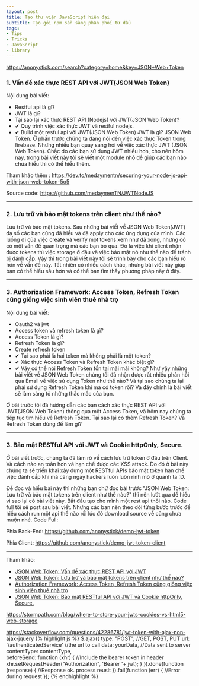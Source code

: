 ```yaml
---
layout: post
title: Tạo thư viện JavaScript hiện đại
subtitle: Tạo gói npm sẵn sàng phân phối từ đầu
tags:
- Tips
- Tricks
- JavaScript
- library
---
```


https://anonystick.com/search?category=home&key=JSON+Web+Token


### 1. Vấn đề xác thực REST API với JWT(JSON Web Token)
Nội dung bài viết:
 - Restful api là gì?
 - JWT là gì?
 - Tại sao lại xác thực REST API (Nodejs) với JWT(JSON Web Token)?
 - ✔ Quy trình việc xác thực JWT và restful nodejs.
 - ✔ Build một resful api với JWT(JSON Web Token)
JWT là gì? JSON Web Token.  Ở phần trước chúng ta đang nói đến việc xác thực Token trong firebase. Nhưng nhiều bạn quay sang hỏi về việc xác thực JWT (JSON Web Token). Chắc do các bạn sử dụng JWT nhiều hơn, cho nên hôm nay, trong bài viết này tôi sẽ viết một module nhỏ để giúp các bạn nào chưa hiểu thì có thể hiểu thêm. 

Tham khảo thêm : https://dev.to/medaymentn/securing-your-node-js-api-with-json-web-token-5o5 

Source code: https://github.com/medaymenTN/JWTNodeJS

-----
### 2. Lưu trữ và bảo mật tokens trên client như thế nào?
Lưu trữ và bảo mật tokens. Sau những bài viết về JSON Web Token(JWT) đa số các bạn cũng đã hiểu và đã apply cho các ứng dụng của mình. Các luồng đi của việc create và verify một tokens xem như đã xong, nhưng có có một vấn đề quan trọng mà các bạn bỏ qua. Đó là việc khi client nhận được tokens thì việc storage ở đâu và việc bảo mật nó như thế nào để tránh bị đánh cắp. Vậy thì trong bài viết này tôi sẽ trình bày cho các bạn hiểu rõ hơn về vấn đề này. Tất nhiên có nhiều cách khác, nhưng bài viết này giúp bạn có thể hiểu sâu hơn và có thể bạn tìm thấy phương pháp này ở đây. 

-----
### 3. Authorization Framework: Access Token, Refresh Token cũng giống việc sinh viên thuê nhà trọ
Nội dung bài viết:
 - Oauth2 và jwt
 - Access token và refresh token là gì?
 - Access Token là gì?
 - Refresh Token là gì?
 - Create refresh token
 - ✔ Tại sao phải là hai token mà không phải là một token?
 - ✔ Xác thực Access Token và Refresh Token khác biệt gì?
 - ✔ Vậy có thể nói Refresh Token tồn tại mãi mãi không?
Như vậy những bài viết về JSON Web Token chúng tôi đã nhận được rất nhiều phản hồi qua Email về việc sử dụng Token như thế nào? Và tại sao chúng ta lại phải sử dụng Refresh Token khi mà có token rồi? Và đây chính là bài viết sẽ làm sáng tỏ những thắc mắc của bạn.

Ở bài trước tôi đã hướng dẫn các bạn cách xác thực REST API với JWT(JSON Web Token) thông qua một Access Token, và hôm nay chúng ta tiếp tục tìm hiểu về Refresh Token. Tại sao lại có thêm Refresh Token? Và Refresh Token dùng để làm gì? 

-----
### 3. Bảo mật RESTful API với JWT và Cookie httpOnly, Secure.
Ở bài viết trước, chúng ta đã làm rõ về cách lưu trữ token ở đâu trên Client. Và cách nào an toàn hơn và hạn chế được các XSS attack. Do đó ở bài này chúng ta sẽ triển khai xây dựng một RESTful APIs bảo mật token hạn chế việc đánh cắp khi mà càng ngày hackers luôn luôn rình mò ở quanh ta :D. 

Để đọc và hiểu bài này thì những bạn chứ đọc bài trước "JSON Web Token: Lưu trữ và bảo mật tokens trên client như thế nào?" thì nên lướt qua để hiểu vì sao lại có bài viết này. Bắt đầu tạo cho mình một rest api thôi nào. Code full tôi sẽ post sau bài viết. Nhưng các bạn nên theo dõi từng bước trước để hiểu cách run một api thế nào rồi lúc đó download source về cũng chưa muộn nhé. 
Code Full:

Phía Back-End: https://github.com/anonystick/demo-jwt-token 

Phía Client: https://github.com/anonystick/demo-jwt-token-client



-----
Tham khảo:
- [JSON Web Token: Vấn đề xác thực REST API với JWT](https://anonystick.com/blog-developer/json-web-token-van-de-xac-thuc-rest-api-voi-jwtjson-web-token-201906074991365.jsx)
- [JSON Web Token: Lưu trữ và bảo mật tokens trên client như thế nào?](https://anonystick.com/blog-developer/json-web-token-luu-tru-va-bao-mat-tokens-tren-client-nhu-the-nao-2019062144827814.jsx)
- [Authorization Framework: Access Token, Refresh Token cũng giống việc sinh viên thuê nhà trọ](https://anonystick.com/blog-developer/authorization-framework-access-token-refresh-token-cung-giong-viec-sinh-vien-thue-nha-tro-2019061161976500.jsx)
- [JSON Web Token: Bảo mật RESTful API với JWT và Cookie httpOnly, Secure.](https://anonystick.com/blog-developer/json-web-token-bao-mat-restful-api-voi-jwt-va-cookie-httponly-secure-201906223285306.jsx)

https://stormpath.com/blog/where-to-store-your-jwts-cookies-vs-html5-web-storage

https://stackoverflow.com/questions/42286781/jwt-token-with-ajax-non-ajax-jquery
{% highlight js %}
$.ajax({
    type: "POST", //GET, POST, PUT
    url: '/authenticatedService'  //the url to call
    data: yourData,     //Data sent to server
    contentType: contentType,           
    beforeSend: function (xhr) {   //Include the bearer token in header
        xhr.setRequestHeader("Authorization", 'Bearer '+ jwt);
    }
}).done(function (response) {
    //Response ok. process reuslt
}).fail(function (err)  {
    //Error during request
});
{% endhighlight %}